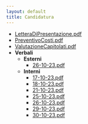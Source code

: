 ```yaml
---
layout: default
title: Candidatura
---
```

- [LetteraDiPresentazione.pdf](./docs/Candidatura/LetteraDiPresentazione.pdf)
- [PreventivoCosti.pdf](./docs/Candidatura/PreventivoCosti.pdf)
- [ValutazioneCapitolati.pdf](./docs/Candidatura/ValutazioneCapitolati.pdf)
- **Verbali**
  - **Esterni**
    - [26-10-23.pdf](./docs/Candidatura/Verbali/Esterni26-10-23.pdf)
  - **Interni**
    - [17-10-23.pdf](./docs/Candidatura/Verbali/Interni17-10-23.pdf)
    - [18-10-23.pdf](./docs/Candidatura/Verbali/Interni18-10-23.pdf)
    - [21-10-23.pdf](./docs/Candidatura/Verbali/Interni21-10-23.pdf)
    - [25-10-23.pdf](./docs/Candidatura/Verbali/Interni25-10-23.pdf)
    - [26-10-23.pdf](./docs/Candidatura/Verbali/Interni26-10-23.pdf)
    - [29-10-23.pdf](./docs/Candidatura/Verbali/Interni29-10-23.pdf)
    - [30-10-23.pdf](./docs/Candidatura/Verbali/Interni30-10-23.pdf)
